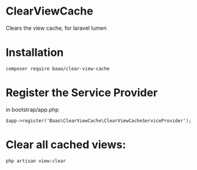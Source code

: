 # ClearViewCache
Clears the view cache, for laravel lumen

# Installation
    composer require baao/clear-view-cache

# Register the Service Provider 
in bootstrap/app.php

    $app->register('Baao\ClearViewCache\ClearViewCacheServiceProvider');

# Clear all cached views:
    php artisan view:clear
